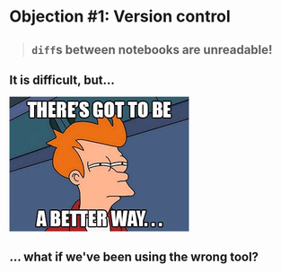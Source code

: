 # Objection \#1: Version control

> ## `diff`s between notebooks are unreadable!

## It is difficult, but...

![betterway](assets/betterway.jpg)

## ... what if we've been using the wrong tool?
